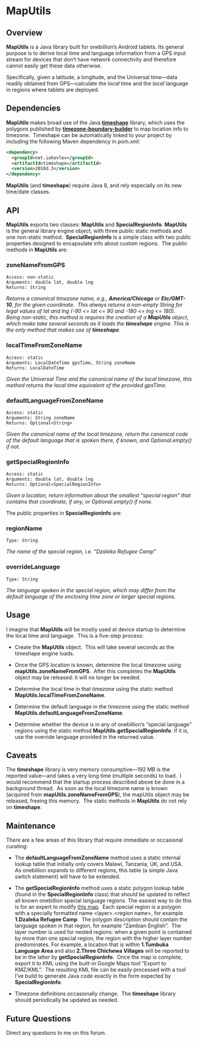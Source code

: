 # MapUtils
## Overview

**MapUtils** is a Java library built for onebillion’s Android tablets. Its general purpose
is to derive local time and language information from a GPS input stream for
devices that don’t have network connectivity and therefore cannot easily get
these data otherwise.

Specifically, given a latitude, a longitude, and the
Universal time—data readily obtained from GPS—calculate the _local_ time and the _local_ language in regions where tablets are deployed.

## Dependencies

**MapUtils** makes
broad use of the Java **[timeshape](https://github.com/RomanIakovlev/timeshape)** library,
which uses the polygons published by **[timezone-boundary-builder](https://github.com/evansiroky/timezone-boundary-builder/releases)**
to map location info to timezone. 
Timeshape can be automatically linked to your project by including the
following Maven dependency in pom.xml:

```xml
<dependency>
  <groupId>net.iakovlev</groupId>
  <artifactId>timeshape</artifactId>
  <version>2018d.3</version>
</dependency>
```

**MapUtils** (and **timeshape**) require Java 8, and rely especially
on its new time/date classes.

## API

**MapUtils** exports two
classes: **MapUtils** and **SpecialRegionInfo**. **MapUtils** is the general library engine object, with three public
static methods and one non-static method. 
**SpecialRegionInfo** is a simple
class with two public properties designed to encapsulate info about custom
regions.  The public methods in **MapUtils** are:


### zoneNameFromGPS

```
Access: non-static
Arguments: double lat, double lng
Returns: String
```

_Returns a canonical
timezone name, e.g., **America/Chicago**
or **Etc/GMT-10**, for the given
coordinate.  This always returns a
non-empty String for legal values of lat and lng (-90 &lt;= lat &lt;= 90 and
-180 &lt;= lng &lt;= 180).  Being
non-static, this method is requires the creation of a **MapUtils** object, which make take several seconds as it loads the **timeshape** engine. This is the only
method that makes use of **timeshape**._


### localTimeFromZoneName

```
Access: static
Arguments: LocalDateTime gpsTime, String zoneName
Returns: LocalDateTime
```
_Given the Universal
Time and the canonical name of the local timezone, this method returns the
local time equivalent of the provided gpsTime._


### defaultLanguageFromZoneName

```
Access: static
Arguments: String zoneName
Returns: Optional<String>
```

_Given the canonical
name of the local timezone, return the canonical code of the default language
that is spoken there, if known, and Optional.empty() if not._


### getSpecialRegionInfo

```
Access: static
Arguments: double lat, double lng
Returns: Optional<SpecialRegionInfo>
```

_Given a location,
return information about the smallest “special region” that contains that
coordinate, if any, or Optional.empty() if none._



The public properties in **SpecialRegionInfo** are:


### regionName

```
Type: String
```

_The name of the special region, i.e. “Dzaleka Refugee Camp”_
 

### overrideLanguage

```
Type: String
```
_The language spoken in the special region, which may differ from the default language of the enclosing
time zone or larger special regions._

## Usage

I imagine that **MapUtils**
will be mostly used at device startup to determine the local time and
language.  This is a five-step process:

* Create the **MapUtils** object.  This will take several seconds as the timeshape engine loads.

* Once the GPS location is known, determine the local timezone using **mapUtils.zoneNameFromGPS**.  After this completes the **MapUtils** object may be released: it will no longer be needed.

* Determine the local time in that timezone using the static method **MapUtils.localTimeFromZoneName**.

* Determine the default language in the timezone using the static method **MapUtils.defaultLanguageFromZoneName**.

* Determine whether the device is in any of onebillion’s “special language” regions using the static method **MapUtils.getSpecialRegionInfo**. If it is, use the override language provided in the returned value.

## Caveats

The **timeshape**
library is very memory consumptive—192 MB is the reported value—and takes a
very long time (multiple seconds) to load. 
I would recommend that the startup process described above be done in a background
thread.  As soon as the local timezone
name is known (acquired from **mapUtils.zoneNameFromGPS**),
the mapUtils object may be released, freeing this memory.  The static methods in **MapUtils** do not rely on **timeshape**.

## Maintenance

There are a few areas of this library that require immediate
or occasional curating:

* The **defaultLanguageFromZoneName** method uses a static internal lookup table that initially only covers Malawi, Tanzania, UK, and USA.  As onebillion expands to different regions, this table (a simple Java switch statement) will have to be extended.

* The **getSpecialRegionInfo** method uses a static polygon lookup table (found in the **SpecialRegionInfo** class) that should be updated to reflect all known onebillion special language regions. The easiest way to do this is for an expert to modify [this map](https://www.google.com/maps/@-12.0318197,33.0516939,8z/data=!3m1!4b1!4m2!6m1!1s1oFNef_5u61v5XSxIkxOVQ-YnFAsQKBZM).  Each special region is a polygon with a specially formatted name &lt;layer&gt;.&lt;region name&gt;, for example **1.Dzaleka Refugee Camp**.  The polygon description should contain the language spoken in that region, for example “Zambian English”.  The layer number is used for nested regions: when a given point is contained by more than one special region, the region with the higher layer number predominates. For example, a location that is within **1.Tumbuka Language Area** and also **2.Three Chichewa Villages** will be reported to be in the latter by **getSpecialRegionInfo**.  Once the map is complete, export it to KML using the built-in Google Maps tool “Export to KMZ/KML”.  The resulting KML file can be easily processed with a tool I’ve build to generate Java code exactly in the form expected by **SpecialRegionInfo**.

* Timezone definitions occasionally change.  The **timeshape** library should periodically be updated as needed.

## Future Questions

Direct any questions to me on this forum.
